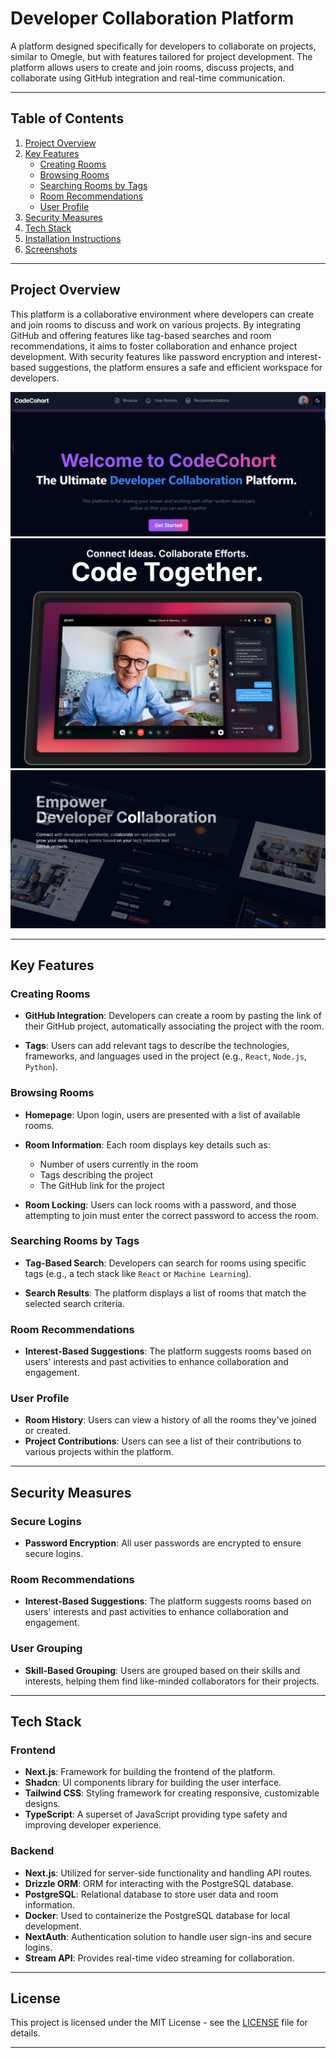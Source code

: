 # Developer Collaboration Platform

A platform designed specifically for developers to collaborate on projects, similar to Omegle, but with features tailored for project development. The platform allows users to create and join rooms, discuss projects, and collaborate using GitHub integration and real-time communication.

---

## Table of Contents

1. [Project Overview](#project-overview)
2. [Key Features](#key-features)
   - [Creating Rooms](#creating-rooms)
   - [Browsing Rooms](#browsing-rooms)
   - [Searching Rooms by Tags](#searching-rooms-by-tags)
   - [Room Recommendations](#room-recommendations)
   - [User Profile](#user-profile)
3. [Security Measures](#security-measures)
4. [Tech Stack](#tech-stack)
5. [Installation Instructions](#installation-instructions)
6. [Screenshots](#screenshots)

---

## Project Overview

This platform is a collaborative environment where developers can create and join rooms to discuss and work on various projects. By integrating GitHub and offering features like tag-based searches and room recommendations, it aims to foster collaboration and enhance project development. With security features like password encryption and interest-based suggestions, the platform ensures a safe and efficient workspace for developers.

![Browsing Rooms](screenshots/home1.png)
![Browsing Rooms](screenshots/home2.png)
![Browsing Rooms](screenshots/home3.png)

---

## Key Features

### Creating Rooms

- **GitHub Integration**: Developers can create a room by pasting the link of their GitHub project, automatically associating the project with the room.
  
- **Tags**: Users can add relevant tags to describe the technologies, frameworks, and languages used in the project (e.g., `React`, `Node.js`, `Python`).

### Browsing Rooms

- **Homepage**: Upon login, users are presented with a list of available rooms.
  
- **Room Information**: Each room displays key details such as:
  - Number of users currently in the room
  - Tags describing the project
  - The GitHub link for the project
  
- **Room Locking**: Users can lock rooms with a password, and those attempting to join must enter the correct password to access the room.

### Searching Rooms by Tags

- **Tag-Based Search**: Developers can search for rooms using specific tags (e.g., a tech stack like `React` or `Machine Learning`).
  
- **Search Results**: The platform displays a list of rooms that match the selected search criteria.

### Room Recommendations

- **Interest-Based Suggestions**: The platform suggests rooms based on users' interests and past activities to enhance collaboration and engagement.

### User Profile

- **Room History**: Users can view a history of all the rooms they've joined or created.
- **Project Contributions**: Users can see a list of their contributions to various projects within the platform.

---

## Security Measures

### Secure Logins

- **Password Encryption**: All user passwords are encrypted to ensure secure logins.

### Room Recommendations

- **Interest-Based Suggestions**: The platform suggests rooms based on users' interests and past activities to enhance collaboration and engagement.

### User Grouping

- **Skill-Based Grouping**: Users are grouped based on their skills and interests, helping them find like-minded collaborators for their projects.

---

## Tech Stack

### Frontend

- **Next.js**: Framework for building the frontend of the platform.
- **Shadcn**: UI components library for building the user interface.
- **Tailwind CSS**: Styling framework for creating responsive, customizable designs.
- **TypeScript**: A superset of JavaScript providing type safety and improving developer experience.

### Backend

- **Next.js**: Utilized for server-side functionality and handling API routes.
- **Drizzle ORM**: ORM for interacting with the PostgreSQL database.
- **PostgreSQL**: Relational database to store user data and room information.
- **Docker**: Used to containerize the PostgreSQL database for local development.
- **NextAuth**: Authentication solution to handle user sign-ins and secure logins.
- **Stream API**: Provides real-time video streaming for collaboration.

---

## License

This project is licensed under the MIT License - see the [LICENSE](LICENSE) file for details.

---
